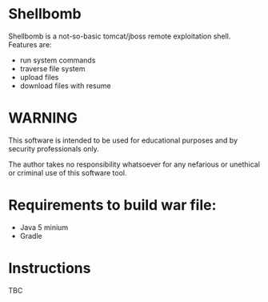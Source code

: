 # Shellbomb

Shellbomb is a not-so-basic tomcat/jboss remote exploitation shell.
Features are:

  - run system commands
  - traverse file system
  - upload files
  - download files with resume



# WARNING

This software is intended to be used for educational purposes and by security professionals only.

The author takes no responsibility whatsoever for any nefarious or unethical or criminal use of this software tool.

# Requirements to build war file:
 - Java 5 minium
 - Gradle

 # Instructions

 TBC